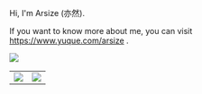 
<main style="float: left;">
  <p>Hi, I'm Arsize (亦然).</p>
  <p>If you want to know more about me, you can visit <a href="https://www.yuque.com/arsize" target="_blank">https://www.yuque.com/arsize</a> .</p>
</main>

![](https://komarev.com/ghpvc/?username=arsize)


<table align="center">
<tr>
  <td>
    <img src="https://github-readme-stats.vercel.app/api?username=arsize&show_icons=true&count_private=true" />
  </td>
  <td>
    <img src="https://github-readme-stats.vercel.app/api/top-langs/?username=arsize&layout=compact" />
  </td>
</tr>
